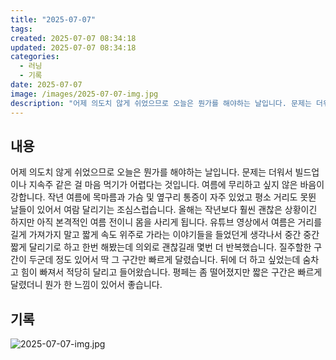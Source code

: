 ```yaml
---
title: "2025-07-07"
tags:
created: 2025-07-07 08:34:18
updated: 2025-07-07 08:34:18
categories:
  - 러닝
  - 기록
date: 2025-07-07
image: /images/2025-07-07-img.jpg
description: "어제 의도치 않게 쉬었으므로 오늘은 뭔가를 해야하는 날입니다. 문제는 더워서 빌드업이나 지속주 같은 걸 마음 먹기가 어렵다는 것입니다. 여름에 무리하고 싶지 않은 바음이 강합니다. 작년 여름에 목마름과 가슴 및 옆구리 통증이 자주 있었고 평소 거리도 못뛴 날들이 있어서 여람 달리기는 조"
---
```


## 내용

어제 의도치 않게 쉬었으므로 오늘은 뭔가를 해야하는 날입니다. 문제는 더워서 빌드업이나 지속주 같은 걸 마음 먹기가 어렵다는 것입니다. 여름에 무리하고 싶지 않은 바음이 강합니다. 작년 여름에 목마름과 가슴 및 옆구리 통증이 자주 있었고 평소 거리도 못뛴 날들이 있어서 여람 달리기는 조심스럽습니다. 올해는 작년보다 훨씬 괜찮은 상황이긴 하지만 아직 본격적인 여름 전이니 몸을 사리게 됩니다. 
유튜브 영상에서 여름은 거리를 길게 가져가지 말고 짧게 속도 위주로 가라는 이야기들을 들었던게 생각나서 중간 중간 짧게 달리기로 하고 한번 해봤는데 의외로 괜찮길래 몇번 더 반복했습니다. 질주할한 구간이 두군데 정도 있어서 딱 그 구간만 빠르게 달렸습니다. 뒤에 더 하고 싶었는데 숨차고 힘이 빠져서 적당히 달리고 들어왔습니다.
평페는 좀 떨어졌지만 짧은 구간은 빠르게 달렸더니 뭔가 한 느낌이 있어서 좋습니다.

## 기록

 
 ![2025-07-07-img.jpg](/images/2025-07-07-img.jpg)

